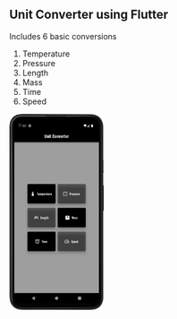 ## Unit Converter using Flutter
Includes 6 basic conversions 
1. Temperature
2. Pressure
3. Length
4. Mass
5. Time
6. Speed

<img src="interface.png" height=350/>



